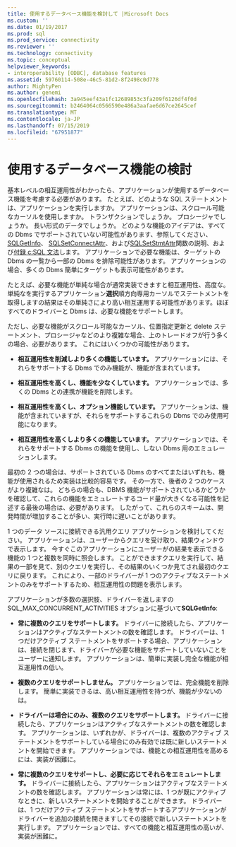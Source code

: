 ```yaml
---
title: 使用するデータベース機能を検討して |Microsoft Docs
ms.custom: ''
ms.date: 01/19/2017
ms.prod: sql
ms.prod_service: connectivity
ms.reviewer: ''
ms.technology: connectivity
ms.topic: conceptual
helpviewer_keywords:
- interoperability [ODBC], database features
ms.assetid: 59760114-508e-46c5-81d2-8f2498c0d778
author: MightyPen
ms.author: genemi
ms.openlocfilehash: 3a945eef43a1fc12689853c3fa209f6126df4f0d
ms.sourcegitcommit: b2464064c0566590e486a3aafae6d67ce2645cef
ms.translationtype: MT
ms.contentlocale: ja-JP
ms.lasthandoff: 07/15/2019
ms.locfileid: "67951877"
---
```

# <a name="considering-database-features-to-use"></a>使用するデータベース機能の検討
基本レベルの相互運用性がわかったら、アプリケーションが使用するデータベース機能を考慮する必要があります。 たとえば、どのような SQL ステートメントは、アプリケーションを実行しますか。 アプリケーションは、スクロール可能なカーソルを使用しますか。 トランザクションでしょうか。 プロシージャでしょうか。 長い形式のデータでしょうか。 どのような機能のアイデアは、すべての Dbms でサポートされていない可能性があります、参照してください、 [SQLGetInfo](../../../odbc/reference/syntax/sqlgetinfo-function.md)、 [SQLSetConnectAttr](../../../odbc/reference/syntax/sqlsetconnectattr-function.md)、および[SQLSetStmtAttr](../../../odbc/reference/syntax/sqlsetstmtattr-function.md)関数の説明、および[付録 c:SQL 文法](../../../odbc/reference/appendixes/appendix-c-sql-grammar.md)します。 アプリケーションで必要な機能は、ターゲットの Dbms の一覧から一部の Dbms を排除可能性があります。 アプリケーションの場合、多くの Dbms 簡単にターゲットも表示可能性があります。  
  
 たとえば、必要な機能が単純な場合が通常実装できますと相互運用性、高度な。 単純なを実行するアプリケーション**選択**順方向専用カーソルでステートメントを取得しますの結果はその単純さにより高い相互運用する可能性があります。ほぼすべてのドライバーと Dbms は、必要な機能をサポートします。  
  
 ただし、必要な機能がスクロール可能なカーソル、位置指定更新と delete ステートメント、プロシージャなどのより複雑な場合、上のトレードオフが行う多くの場合、必要があります。 これにはいくつかの可能性があります。  
  
-   **相互運用性を削減しより多くの機能しています。** アプリケーションには、それらをサポートする Dbms でのみ機能が、機能が含まれています。  
  
-   **相互運用性を高くし、機能を少なくしています。** アプリケーションでは、多くの Dbms との連携が機能を削除します。  
  
-   **相互運用性を高くし、オプション機能しています。** アプリケーションは、機能が含まれていますが、それらをサポートするこれらの Dbms でのみ使用可能になります。  
  
-   **相互運用性を高くしより多くの機能しています。** アプリケーションでは、それらをサポートする Dbms の機能を使用し、しない Dbms 用のエミュレーションします。  
  
 最初の 2 つの場合は、サポートされている Dbms のすべてまたはいずれも、機能が使用されるため実装は比較的容易です。 その一方で、後者の 2 つのケースがより複雑なは。 どちらの場合も、DBMS 機能がサポートされているかどうかを確認して、これらの機能をエミュレートするコード量が大きくなる可能性を記述する最後の場合は、必要があります。 したがって、これらのスキームは、開発時間が増加することが多い、実行時に遅いことがあります。  
  
 1 つのデータ ソースに接続できる汎用クエリ アプリケーションを検討してください。 アプリケーションは、ユーザーからクエリを受け取り、結果ウィンドウで表示します。 今すぐこのアプリケーションにユーザーがの結果を表示できる機能の 1 つと複数を同時に照会します。 ことができますクエリを実行して、結果の一部を見て、別のクエリを実行し、その結果のいくつか見てされ最初のクエリに戻ります。 これにより、一部のドライバーが 1 つのアクティブなステートメントのみをサポートするため、相互運用性の問題を表示します。  
  
 アプリケーションが多数の選択肢、ドライバーを返しますの SQL_MAX_CONCURRENT_ACTIVITIES オプションに基づいて**SQLGetInfo**:  
  
-   **常に複数のクエリをサポートします。** ドライバーに接続したら、アプリケーションはアクティブなステートメントの数を確認します。 ドライバーは、1 つだけアクティブ ステートメントをサポートする場合、アプリケーションは、接続を閉じます、ドライバーが必要な機能をサポートしていないことをユーザーに通知します。 アプリケーションは、簡単に実装し完全な機能が相互運用性の低い。  
  
-   **複数のクエリをサポートしません。** アプリケーションでは、完全機能を削除します。 簡単に実装できるは、高い相互運用性を持つが、機能が少ないのは。  
  
-   **ドライバーは場合にのみ、複数のクエリをサポートします。** ドライバーに接続したら、アプリケーションはアクティブなステートメントの数を確認します。 アプリケーションは、いずれかが、ドライバーは、複数のアクティブ ステートメントをサポートしている場合にのみ有効では既に新しいステートメントを開始できます。 アプリケーションでは、機能との相互運用性を高めるには、実装が困難に。  
  
-   **常に複数のクエリをサポートし、必要に応じてそれらをエミュレートします。** ドライバーに接続したら、アプリケーションはアクティブなステートメントの数を確認します。 アプリケーションは常には、1 つが既にアクティブなときに、新しいステートメントを開始することができます。 ドライバーは、1 つだけアクティブ ステートメントをサポートするアプリケーションがドライバーを追加の接続を開きますしてその接続で新しいステートメントを実行します。 アプリケーションでは、すべての機能と相互運用性の高いが、実装が困難に。
